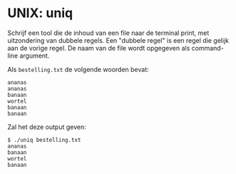 # UNIX: uniq

Schrijf een tool die de inhoud van een file naar de terminal print, met uitzondering van dubbele regels. Een "dubbele regel" is een regel die gelijk aan de vorige regel. De naam van de file wordt opgegeven als command-line argument.

Als `bestelling.txt` de volgende woorden bevat:

    ananas
    ananas
    banaan
    wortel
    banaan
    banaan

Zal het deze output geven:

    $ ./uniq bestelling.txt
    ananas
    banaan
    wortel
    banaan
